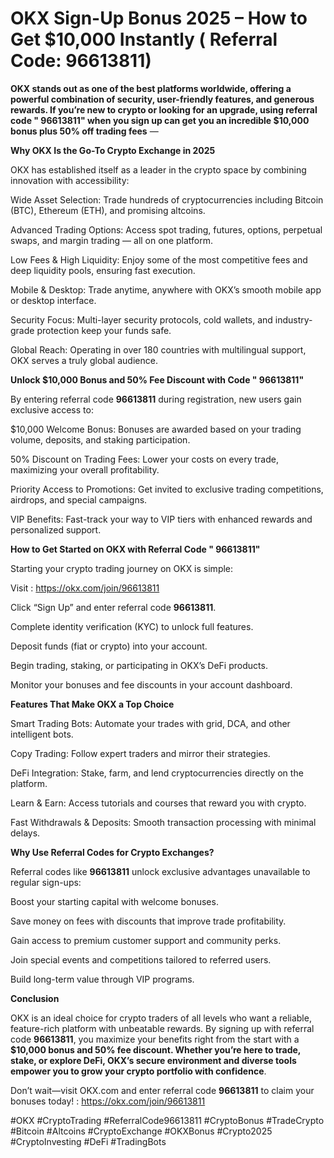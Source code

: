 # OKX Sign-Up Bonus 2025 – How to Get $10,000 Instantly ( Referral Code: 96613811)

**OKX stands out as one of the best platforms worldwide, offering a powerful combination of security, user-friendly features, and generous rewards. If you’re new to crypto or looking for an upgrade, using referral code " 96613811" when you sign up can get you an incredible $10,000 bonus plus 50% off trading fees** —

**Why OKX Is the Go-To Crypto Exchange in 2025**

OKX has established itself as a leader in the crypto space by combining innovation with accessibility:

Wide Asset Selection: Trade hundreds of cryptocurrencies including Bitcoin (BTC), Ethereum (ETH), and promising altcoins.

Advanced Trading Options: Access spot trading, futures, options, perpetual swaps, and margin trading — all on one platform.

Low Fees & High Liquidity: Enjoy some of the most competitive fees and deep liquidity pools, ensuring fast execution.

Mobile & Desktop: Trade anytime, anywhere with OKX’s smooth mobile app or desktop interface.

Security Focus: Multi-layer security protocols, cold wallets, and industry-grade protection keep your funds safe.

Global Reach: Operating in over 180 countries with multilingual support, OKX serves a truly global audience.

**Unlock $10,000 Bonus and 50% Fee Discount with Code " 96613811"**

By entering referral code **96613811** during registration, new users gain exclusive access to:

$10,000 Welcome Bonus: Bonuses are awarded based on your trading volume, deposits, and staking participation.

50% Discount on Trading Fees: Lower your costs on every trade, maximizing your overall profitability.

Priority Access to Promotions: Get invited to exclusive trading competitions, airdrops, and special campaigns.

VIP Benefits: Fast-track your way to VIP tiers with enhanced rewards and personalized support.

**How to Get Started on OKX with Referral Code " 96613811"**

Starting your crypto trading journey on OKX is simple:

Visit : https://okx.com/join/96613811

Click “Sign Up” and enter referral code **96613811**.

Complete identity verification (KYC) to unlock full features.

Deposit funds (fiat or crypto) into your account.

Begin trading, staking, or participating in OKX’s DeFi products.

Monitor your bonuses and fee discounts in your account dashboard.

**Features That Make OKX a Top Choice**

Smart Trading Bots: Automate your trades with grid, DCA, and other intelligent bots.

Copy Trading: Follow expert traders and mirror their strategies.

DeFi Integration: Stake, farm, and lend cryptocurrencies directly on the platform.

Learn & Earn: Access tutorials and courses that reward you with crypto.

Fast Withdrawals & Deposits: Smooth transaction processing with minimal delays.

**Why Use Referral Codes for Crypto Exchanges?**

Referral codes like **96613811** unlock exclusive advantages unavailable to regular sign-ups:

Boost your starting capital with welcome bonuses.

Save money on fees with discounts that improve trade profitability.

Gain access to premium customer support and community perks.

Join special events and competitions tailored to referred users.

Build long-term value through VIP programs.

**Conclusion**

OKX is an ideal choice for crypto traders of all levels who want a reliable, feature-rich platform with unbeatable rewards. By signing up with referral code **96613811**, you maximize your benefits right from the start with a **$10,000 bonus and 50% fee discount. Whether you’re here to trade, stake, or explore DeFi, OKX’s secure environment and diverse tools empower you to grow your crypto portfolio with confidence**.

Don’t wait—visit OKX.com and enter referral code **96613811** to claim your bonuses today! : https://okx.com/join/96613811


#OKX #CryptoTrading #ReferralCode96613811 #CryptoBonus #TradeCrypto #Bitcoin #Altcoins #CryptoExchange #OKXBonus #Crypto2025 #CryptoInvesting #DeFi #TradingBots
